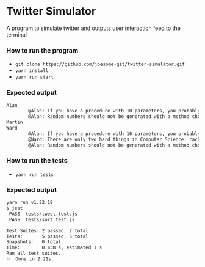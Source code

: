# **Twitter Simulator**

A program to simulate twitter and outputs user interaction feed to the terminal

### How to run the program

* `git clone https://github.com/joesome-git/twitter-simulator.git`
* `yarn install`
* `yarn run start`

### Expected output

```bash
Alan
        @Alan: If you have a procedure with 10 parameters, you probably missed some.
        @Alan: Random numbers should not be generated with a method chosen at random.
Martin
Ward
        @Alan: If you have a procedure with 10 parameters, you probably missed some.
        @Ward: There are only two hard things in Computer Science: cache invalidation, naming things and off-by-1 errors.
        @Alan: Random numbers should not be generated with a method chosen at random.
```
### How to run the tests

* `yarn run tests`

### Expected output

```bash
yarn run v1.22.19
$ jest
 PASS  tests/tweet.test.js
 PASS  tests/sort.test.js

Test Suites: 2 passed, 2 total
Tests:       5 passed, 5 total
Snapshots:   0 total
Time:        0.438 s, estimated 1 s
Ran all test suites.
✨  Done in 2.21s.
